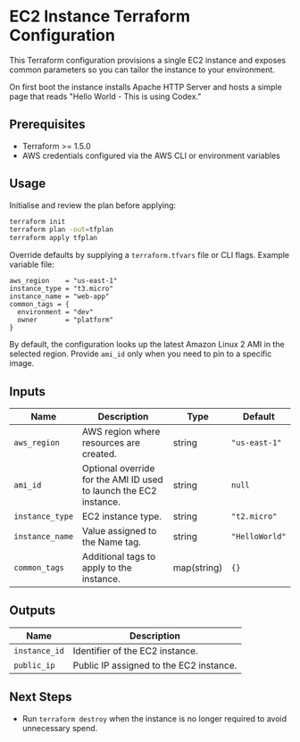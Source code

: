 # EC2 Instance Terraform Configuration

This Terraform configuration provisions a single EC2 instance and exposes common parameters so you can tailor the instance to your environment.

On first boot the instance installs Apache HTTP Server and hosts a simple page that reads "Hello World - This is using Codex."

## Prerequisites
- Terraform >= 1.5.0
- AWS credentials configured via the AWS CLI or environment variables

## Usage
Initialise and review the plan before applying:

```bash
terraform init
terraform plan -out=tfplan
terraform apply tfplan
```

Override defaults by supplying a `terraform.tfvars` file or CLI flags. Example variable file:

```hcl
aws_region    = "us-east-1"
instance_type = "t3.micro"
instance_name = "web-app"
common_tags = {
  environment = "dev"
  owner       = "platform"
}
```

By default, the configuration looks up the latest Amazon Linux 2 AMI in the selected region. Provide `ami_id` only when you need to pin to a specific image.

## Inputs

| Name | Description | Type | Default |
| --- | --- | --- | --- |
| `aws_region` | AWS region where resources are created. | string | `"us-east-1"` |
| `ami_id` | Optional override for the AMI ID used to launch the EC2 instance. | string | `null` |
| `instance_type` | EC2 instance type. | string | `"t2.micro"` |
| `instance_name` | Value assigned to the Name tag. | string | `"HelloWorld"` |
| `common_tags` | Additional tags to apply to the instance. | map(string) | `{}` |

## Outputs

| Name | Description |
| --- | --- |
| `instance_id` | Identifier of the EC2 instance. |
| `public_ip` | Public IP assigned to the EC2 instance. |

## Next Steps
- Run `terraform destroy` when the instance is no longer required to avoid unnecessary spend.
